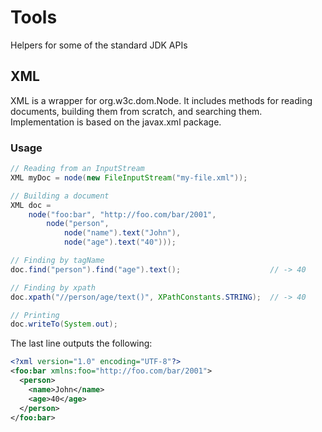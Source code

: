 # Tools

Helpers for some of the standard JDK APIs

## XML

XML is a wrapper for org.w3c.dom.Node. It includes methods for reading documents,
building them from scratch, and searching them. Implementation is based on the javax.xml package.

### Usage

```java
// Reading from an InputStream
XML myDoc = node(new FileInputStream("my-file.xml"));

// Building a document
XML doc =
    node("foo:bar", "http://foo.com/bar/2001",
        node("person",
            node("name").text("John"),
            node("age").text("40")));

// Finding by tagName
doc.find("person").find("age").text();                    // -> 40

// Finding by xpath
doc.xpath("//person/age/text()", XPathConstants.STRING);  // -> 40

// Printing
doc.writeTo(System.out);
```

The last line outputs the following:

```xml
<?xml version="1.0" encoding="UTF-8"?>
<foo:bar xmlns:foo="http://foo.com/bar/2001">
  <person>
    <name>John</name>
    <age>40</age>
  </person>
</foo:bar>
```
